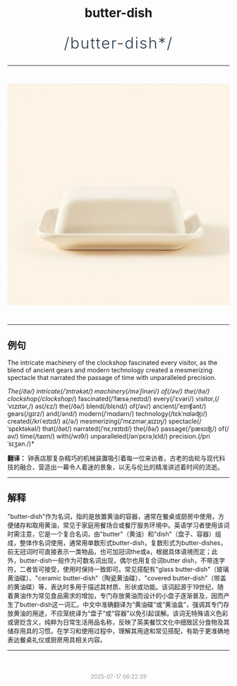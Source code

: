 <div align="center">

# butter-dish

<div style="margin: 30px 0;">
<h1 style="font-size: 2.5em; font-weight: 300; letter-spacing: 2px; margin: 0; color: #2c3e50;">
/butter-dish*/
</h1>
</div>

</div>

---

<div align="center" style="margin: 40px 0;">

![butter-dish](images/butter-dish.png)

</div>

---

## 例句

The intricate machinery of the clockshop fascinated every visitor, as the blend of ancient gears and modern technology created a mesmerizing spectacle that narrated the passage of time with unparalleled precision.

*The(/ðə/) intricate(/ˈɪntrəkət/) machinery(/məˈʃinəri/) of(/əv/) the(/ðə/) clockshop(/clockshop*/) fascinated(/ˈfæsəˌneɪtɪd/) every(/ˈɛvəri/) visitor,(/ˈvɪzɪtər,/) as(/ɛz/) the(/ðə/) blend(/blɛnd/) of(/əv/) ancient(/ˈeɪnʧənt/) gears(/gɪrz/) and(/ənd/) modern(/ˈmɑdərn/) technology(/tɛkˈnɑləʤi/) created(/kriˈeɪtɪd/) a(/ə/) mesmerizing(/ˈmɛzmərˌaɪzɪŋ/) spectacle(/ˈspɛktəkəl/) that(/ðət/) narrated(/ˈnɛˌreɪtɪd/) the(/ðə/) passage(/ˈpæsɪʤ/) of(/əv/) time(/taɪm/) with(/wɪθ/) unparalleled(/ənˈpɛrəˌlɛld/) precision.(/priˈsɪʒən./)*

**翻译：** 钟表店那复杂精巧的机械装置吸引着每一位来访者，古老的齿轮与现代科技的融合，营造出一幕令人着迷的景象，以无与伦比的精准讲述着时间的流逝。

---

## 解释

"butter-dish"作为名词，指的是放置黄油的容器，通常在餐桌或厨房中使用，方便储存和取用黄油，常见于家庭用餐场合或餐厅服务环境中。英语学习者使用该词时需注意，它是一个复合名词，由"butter"（黄油）和"dish"（盘子、容器）组成，整体作名词使用，通常用单数形式butter-dish，复数形式为butter-dishes，前无冠词时可直接表示一类物品，也可加冠词the或a，根据具体语境而定；此外，butter-dish一般作为可数名词出现，偶尔也用复合词butter dish，不带连字符，二者皆可接受，使用时保持一致即可。常见搭配有"glass butter-dish"（玻璃黄油碟）、"ceramic butter-dish"（陶瓷黄油碟）、"covered butter-dish"（带盖的黄油碟）等，表达时多用于描述其材质、形状或功能。该词起源于19世纪，随着黄油作为常见食品需求的增加，专门存放黄油而设计的小盘子逐渐普及，因而产生了butter-dish这一词汇。中文中准确翻译为“黄油碟”或“黄油盒”，强调其专门存放黄油的用途，不应笼统译为“盘子”或“容器”以免引起误解。该词无特殊语义色彩或褒贬含义，纯粹为日常生活用品名称，反映了英美餐饮文化中细致区分食物及其储存用具的习惯。在学习和使用过程中，理解其用途和常见搭配，有助于更准确地表达餐桌礼仪或厨房用具相关内容。


---

<div align="center" style="margin-top: 50px;">
<small style="color: #999; font-size: 0.9em;">2025-07-17 06:22:39</small>
</div>
